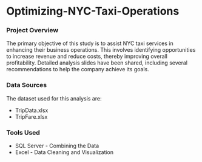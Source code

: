 # Optimizing-NYC-Taxi-Operations

### Project Overview
The primary objective of this study is to assist NYC taxi services in enhancing their business operations. This involves identifying opportunities to increase revenue and reduce costs, thereby improving overall profitability. Detailed analysis slides have been shared, including several recommendations to help the company achieve its goals.

### Data Sources
The dataset used for this analysis are:
- TripData.xlsx
- TripFare.xlsx

### Tools Used
- SQL Server - Combining the Data
- Excel - Data Cleaning and Visualization


